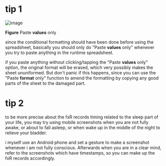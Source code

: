 # tip 1

![image](https://github.com/treesess/fluxRec/assets/20311124/850f0646-a154-495f-a146-cba8d188849d)

**Figure**  Paste **values** only

since the conditional formatting should have been done before using the spreadsheet, basically you should only do "Paste **values** only" whenever you try to paste anything in the runtime spreadsheet. 

if you paste anything without clicking/tapping the "Paste **values** only" option, the original format will be erased, which very possibly makes the sheet ununiformed. But don't panic if this happens, since you can use the "Paste **format** only" function to amend the formatting by copying any good parts of the sheet to the damaged part. 



# tip 2

to be more precise about the fxR records timing related to the sleep part of your life, you may try using mobile screenshots when you are not fully awake, or about to fall asleep, or when wake up in the middle of the night to relieve your bladder. 

i myself use an Android phone and set a gesture to make a screenshot whenever i am not fully conscious. Afterwards when you are in a clear mind, refer to the screenshots which have timestamps, so you can make up the fxR records accordingly. 







